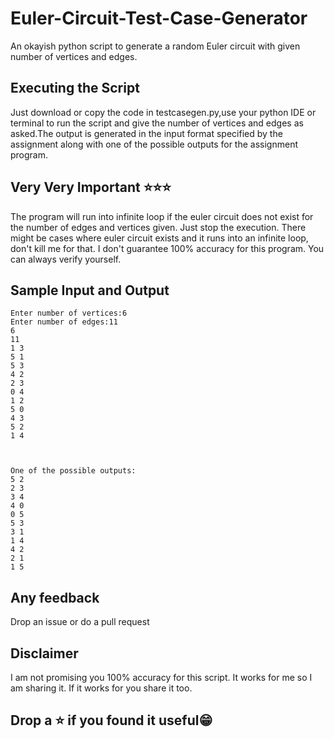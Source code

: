 # Euler-Circuit-Test-Case-Generator
An okayish python script to generate a random Euler circuit with given number of vertices and edges.


## Executing the Script
Just download or copy the code in testcasegen.py,use your python IDE or terminal to run the script and give the number of vertices and edges as asked.The output is generated in the input format specified by the assignment along with one of the possible outputs for the assignment program.

## Very Very Important ⭐⭐⭐
The program will run into infinite loop if the euler circuit does  not exist for the number of edges and vertices given. Just stop the execution. There might be cases where euler circuit exists and it runs into an infinite loop, don't kill me for that. I don't guarantee 100% accuracy for this program. You can always verify yourself.

## Sample Input and Output
```
Enter number of vertices:6
Enter number of edges:11
6
11
1 3
5 1
5 3
4 2
2 3
0 4
1 2
5 0
4 3
5 2
1 4



One of the possible outputs:
5 2
2 3
3 4
4 0
0 5
5 3
3 1
1 4
4 2
2 1
1 5
```

## Any feedback
Drop an issue or do a pull request


## Disclaimer
I am not promising you 100% accuracy for this script. It works for me so I am sharing it. If it works for you share it too.

## Drop a ⭐ if you found it useful😁
